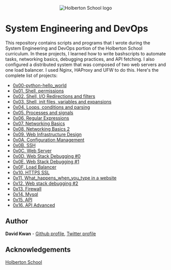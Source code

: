 <p align="center">
  <img src="http://www.holbertonschool.com/holberton-logo.png"
       alt="Holberton School logo"
  >
</p>

# System Engineering and DevOps

This repository contains scripts and programs that I wrote during the System Engineering and DevOps portion of the Holberton School curriculum. In these projects, I learned how to write bashscripts to automate tasks, networking basics, debugging practices, and API fetching. I also configured a distributed system that was composed of two web servers and one load balancer. I used Nginx, HAProxy and UFW to do this. Here's the complete list of projects:

* [0x00-python-hello_world](./0x00-python-hello_world)
* [0x01. Shell, permissions ](./0x01-shell_permissions)
* [0x02. Shell, I/O Redirections and filters ](./0x02-shell_redirections)
* [0x03. Shell, init files, variables and expansions ](./0x03-shell_variables_expansions)
* [0x04. Loops, conditions and parsing ](./0x04-loops_conditions_and_parsing)
* [0x05. Processes and signals ](./0x05-processes_and_signals)
* [0x06. Regular Expressions ](./0x06-regular_expressions)
* [0x07. Networking Basics ](./0x07-networking_basics)
* [0x08. Networking Basics 2 ](./0x08-networking_basics_2)
* [0x09. Web Infrastructure Design ](./0x09-web_infrastructure_design)
* [0x0A. Configuration Management ](./0x0A-configuration_management)
* [0x0B. SSH ](./0x0B-ssh)
* [0x0C. Web Server ](./0x0C-web_server)
* [0x0D. Web Stack Debugging #0 ](./0x0D-web_stack_debugging_0)
* [0x0E. Web Stack Debugging #1 ](./0x0E-web_stack_debugging_1)
* [0x0F. Load Balancer](./0x0F-load_balancer)
* [0x10. HTTPS SSL](./0x10-https_ssl)
* [0x11. What_happens_when_you_type in a website](./0x11-what_happens_when_your_type_holbertonschool_com_in_your_browser_and_press_enter)
* [0x12. Web stack debugging #2](./0x12-web_stack_debugging_2)
* [0x13. Firewall](./0x13-firewall)
* [0x14. Mysql](./0x14-mysql)
* [0x15. API](./0x15-api)
* [0x16. API Advanced](./0x16-api_advanced)

## Author
**David Kwan** - [Github profile](https://github.com/dwkwan), [Twitter profile](https://twitter.com/davidwkwan)

## Acknowledgements
[Holberton School](https://www.holbertonschool.com/)
